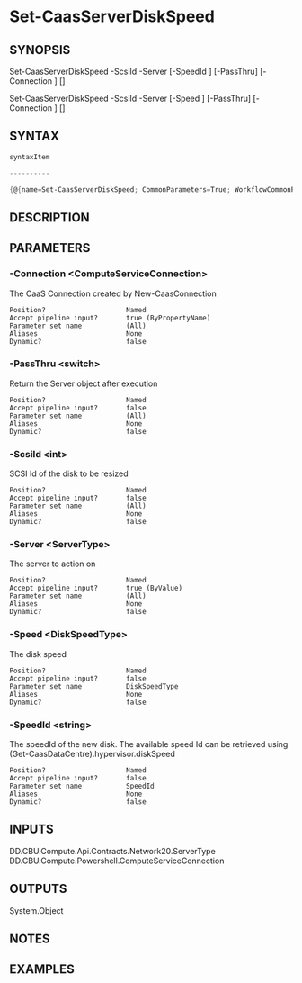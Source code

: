 ﻿Set-CaasServerDiskSpeed
===================

## SYNOPSIS

Set-CaasServerDiskSpeed -ScsiId <int> -Server <ServerType> [-SpeedId <string>] [-PassThru] [-Connection <ComputeServiceConnection>] [<CommonParameters>]

Set-CaasServerDiskSpeed -ScsiId <int> -Server <ServerType> [-Speed <DiskSpeedType>] [-PassThru] [-Connection <ComputeServiceConnection>] [<CommonParameters>]


## SYNTAX
```powershell
syntaxItem                                                                                                                                                                                                                            

----------                                                                                                                                                                                                                            

{@{name=Set-CaasServerDiskSpeed; CommonParameters=True; WorkflowCommonParameters=False; parameter=System.Object[]}, @{name=Set-CaasServerDiskSpeed; CommonParameters=True; WorkflowCommonParameters=False; parameter=System.Object[]}}
```

## DESCRIPTION


## PARAMETERS
### -Connection &lt;ComputeServiceConnection&gt;
The CaaS Connection created by New-CaasConnection
```
Position?                    Named
Accept pipeline input?       true (ByPropertyName)
Parameter set name           (All)
Aliases                      None
Dynamic?                     false
```
 
### -PassThru &lt;switch&gt;
Return the Server object after execution
```
Position?                    Named
Accept pipeline input?       false
Parameter set name           (All)
Aliases                      None
Dynamic?                     false
```
 
### -ScsiId &lt;int&gt;
SCSI Id of the disk to be resized
```
Position?                    Named
Accept pipeline input?       false
Parameter set name           (All)
Aliases                      None
Dynamic?                     false
```
 
### -Server &lt;ServerType&gt;
The server to action on
```
Position?                    Named
Accept pipeline input?       true (ByValue)
Parameter set name           (All)
Aliases                      None
Dynamic?                     false
```
 
### -Speed &lt;DiskSpeedType&gt;
The disk speed
```
Position?                    Named
Accept pipeline input?       false
Parameter set name           DiskSpeedType
Aliases                      None
Dynamic?                     false
```
 
### -SpeedId &lt;string&gt;
The speedId of the new disk. The available speed Id can be retrieved using (Get-CaasDataCentre).hypervisor.diskSpeed
```
Position?                    Named
Accept pipeline input?       false
Parameter set name           SpeedId
Aliases                      None
Dynamic?                     false
```

## INPUTS
DD.CBU.Compute.Api.Contracts.Network20.ServerType
DD.CBU.Compute.Powershell.ComputeServiceConnection


## OUTPUTS
System.Object

## NOTES


## EXAMPLES
